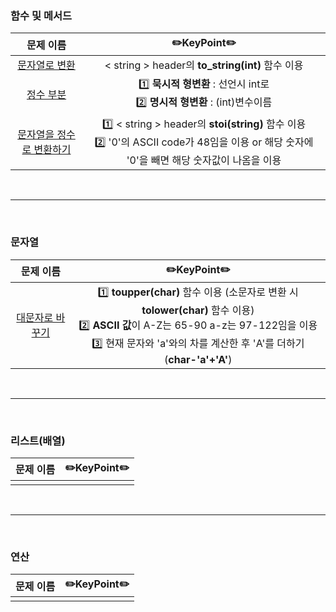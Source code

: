 ### 함수 및 메서드 

|문제 이름| ✏️KeyPoint✏️|        
| :-----: | :-----: |         
| <a href="https://github.com/juijeong8324/codingStudy/tree/programmers/Lv.0/%ED%95%A8%EC%88%98(%EB%A9%94%EC%84%9C%EB%93%9C)/%EB%AC%B8%EC%9E%90%EC%97%B4%EB%A1%9C%20%EB%B3%80%ED%99%98">문자열로 변환</a> | < string > header의 **to_string(int)** 함수 이용 |
| <a href="">정수 부분</a> |1️⃣ **묵시적 형변환** : 선언시 int로 <br> 2️⃣ **명시적 형변환** : (int)변수이름 |
| <a href="">문자열을 정수로 변환하기</a> |1️⃣ < string > header의 **stoi(string)** 함수 이용 <br> 2️⃣ '0'의 ASCII code가 48임을 이용 or 해당 숫자에 '0'을 빼면 해당 숫자값이 나옴을 이용|

<br>

---

<br>

### 문자열 

|문제 이름| ✏️KeyPoint✏️ |        
| :-----: | :-----: |  
| <a href="">대문자로 바꾸기</a> | 1️⃣ **toupper(char)** 함수 이용 (소문자로 변환 시 **tolower(char)** 함수 이용) <br> 2️⃣ **ASCII 값**이 A-Z는 65-90 a-z는 97-122임을 이용 <br> 3️⃣ 현재 문자와 'a'와의 차를 계산한 후 'A'를 더하기 (**char-'a'+'A'**)|

<br>

---

<br>

### 리스트(배열)
|문제 이름| ✏️KeyPoint✏️ |        
| :-----: | :-----: | 
|||

<br>

---

<br>

### 연산
|문제 이름| ✏️KeyPoint✏️ |        
| :-----: | :-----: | 
|||
